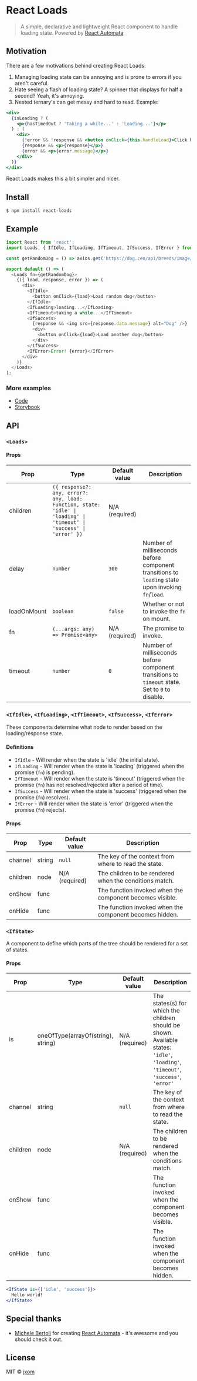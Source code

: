 # React Loads

> A simple, declarative and lightweight React component to handle loading state. Powered by [React Automata](https://github.com/MicheleBertoli/react-automata)

## Motivation

There are a few motivations behind creating React Loads:

1. Managing loading state can be annoying and is prone to errors if you aren't careful.
2. Hate seeing a flash of loading state? A spinner that displays for half a second? Yeah, it's annoying.
3. Nested ternary's can get messy and hard to read. Example:

```jsx
<div>
  {isLoading ? (
    <p>{hasTimedOut ? 'Taking a while...' : 'Loading...'}</p>
  ) : (
    <div>
      {!error && !response && <button onClick={this.handleLoad}>Click here to load!</button>}
      {response && <p>{response}</p>}
      {error && <p>{error.message}</p>}
    </div>
  )}
</div>
```

React Loads makes this a bit simpler and nicer.

## Install

```
$ npm install react-loads
```

## Example

```js
import React from 'react';
import Loads, { IfIdle, IfLoading, IfTimeout, IfSuccess, IfError } from 'react-loads';

const getRandomDog = () => axios.get('https://dog.ceo/api/breeds/image/random');

export default () => (
  <Loads fn={getRandomDog}>
    {({ load, response, error }) => (
      <div>
        <IfIdle>
          <button onClick={load}>Load random dog</button>
        </IfIdle>
        <IfLoading>loading...</IfLoading>
        <IfTimeout>taking a while...</IfTimeout>
        <IfSuccess>
          {response && <img src={response.data.message} alt="Dog" />}
          <div>
            <button onClick={load}>Load another dog</button>
          </div>
        </IfSuccess>
        <IfError>Error! {error}</IfError>
      </div>
    )}
  </Loads>
);
```

### More examples

- [Code](./src/__stories__/index.stories.js)
- [Storybook](https://jxom.github.io/react-loads/)

## API

### `<Loads>`

#### Props

<table>
<thead><tr><th>Prop</th><th>Type</th><th>Default value</th><th>Description</th></tr></thead>
<tbody>
  <tr><td>  children </td><td><code>({ response?: any, error?: any, load: Function, state: 'idle' | 'loading' | 'timeout' | 'success' | 'error' })</code></td><td>N/A (required)</td> <td></td></tr>
  <tr><td>  delay </td><td><code>number</code></td><td><code>300</code></td> <td>Number of milliseconds before component transitions to <code>loading</code> state upon invoking <code>fn</code>/<code>load</code>.</td></tr>
  <tr><td>  loadOnMount </td><td><code>boolean</code></td><td><code>false</code></td> <td>Whether or not to invoke the <code>fn</code> on mount.</td></tr>
  <tr><td>  fn </td><td><code>(...args: any) => Promise&lt;any&gt;</code></td><td>N/A (required)</td> <td>The promise to invoke.</td></tr>
  <tr><td>  timeout </td><td><code>number</code></td><td><code>0</code></td> <td>Number of milliseconds before component transitions to <code>timeout</code> state. Set to <code>0</code> to disable.</td></tr>
</tbody>
</table>

### `<IfIdle>`, `<IfLoading>`, `<IfTimeout>`, `<IfSuccess>`, `<IfError>`

These components determine what node to render based on the loading/response state.

#### Definitions

- `IfIdle` - Will render when the state is 'idle' (the initial state).
- `IfLoading` - Will render when the state is 'loading' (triggered when the promise (`fn`) is pending).
- `IfTimeout` - Will render when the state is 'timeout' (triggered when the promise (`fn`) has not resolved/rejected after a period of time).
- `IfSuccess` - Will render when the state is 'success' (triggered when the promise (`fn`) resolves).
- `IfError` - Will render when the state is 'error' (triggered when the promise (`fn`) rejects).

#### Props

<table>
<thead><tr><th>Prop</th><th>Type</th><th>Default value</th><th>Description</th></tr></thead>
<tbody>
  <tr><td>channel</td><td>string</td><td><code>null</code></td> <td>The key of the context from where to read the state.</td></tr>
  <tr><td>children</td><td>node</td><td>N/A (required)</td> <td>The children to be rendered when the
  conditions match.</td></tr>
  <tr><td>onShow</td><td>func</td><td></td> <td>The function invoked when the component becomes visible.</td></tr>
  <tr><td>onHide</td><td>func</td><td></td> <td>The function invoked when the component becomes hidden.</td></tr>
</tbody>
</table>

### `<IfState>`

A component to define which parts of the tree should be rendered for a set of states.

#### Props

<table>
<thead><tr><th>Prop</th><th>Type</th><th>Default value</th><th>Description</th></tr></thead>
<tbody>
  <tr><td>is</td><td>oneOfType(arrayOf(string), string)</td><td>N/A (required)</td> <td>The states(s) for which the children should be shown. Available states: <code>'idle'</code>, <code>'loading'</code>, <code>'timeout'</code>, <code>'success'</code>, <code>'error'</code></td></tr>
  <tr><td>channel</td><td>string</td><td><code>null</code></td> <td>The key of the context from where to read the state.</td></tr>
  <tr><td>children</td><td>node</td><td>N/A (required)</td> <td>The children to be rendered when the
  conditions match.</td></tr>
  <tr><td>onShow</td><td>func</td><td></td> <td>The function invoked when the component becomes visible.</td></tr>
  <tr><td>onHide</td><td>func</td><td></td> <td>The function invoked when the component becomes hidden.</td></tr>
</tbody>
</table>

```jsx
<IfState is={['idle', 'success']}>
  Hello world!
</IfState>
```

## Special thanks

- [Michele Bertoli](https://github.com/MicheleBertoli) for creating [React Automata](https://github.com/MicheleBertoli/react-automata) - it's awesome and you should check it out.

## License

MIT © [jxom](http://jxom.io)
